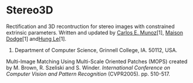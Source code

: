 # Stereo3D 
Rectification and 3D recontruction for stereo images with constrained extrinsic parameters. Written and updated by [Carlos E. Munoz](https://github.com/munozcar)[1], [Maison Dodge](https://github.com/dodgemai)[1] and[Hung Le](https://github.com/lehung1212)[1].

1. Department of Computer Science, Grinnell College, IA. 50112, USA.

Multi-Image Matching Using Multi-Scale Oriented Patches (MOPS) created by M. Brown, R. Szeliski and S. Winder.
_International Conference on Computer Vision and Pattern Recognition_ (CVPR2005). pp. 510-517. 
